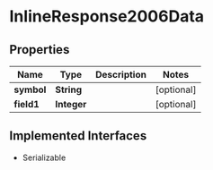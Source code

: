 

# InlineResponse2006Data


## Properties

Name | Type | Description | Notes
------------ | ------------- | ------------- | -------------
**symbol** | **String** |  |  [optional]
**field1** | **Integer** |  |  [optional]


## Implemented Interfaces

* Serializable


